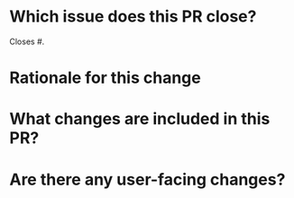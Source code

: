 # Which issue does this PR close?

<!--
We generally require a GitHub issue to be filed for all bug fixes and enhancements and this helps us generate change logs for our releases. You can link an issue to this PR using the GitHub syntax. For example `Closes #123` indicates that this PR will close issue #123.
-->

Closes #.

# Rationale for this change
 
<!--
Why are you proposing this change? If this is already explained clearly in the issue then this section is not needed.
Explaining clearly why changes are proposed helps reviewers understand your changes and offer better suggestions for fixes.
-->

# What changes are included in this PR?

<!--
There is no need to duplicate the description in the issue here but it is sometimes worth providing a summary of the individual changes in this PR.
-->

# Are there any user-facing changes?


<!--
If there are user-facing changes then we may require documentation to be updated before approving the PR.
-->

<!---
If there are any breaking changes to public APIs, please add the `breaking change` label.
-->
